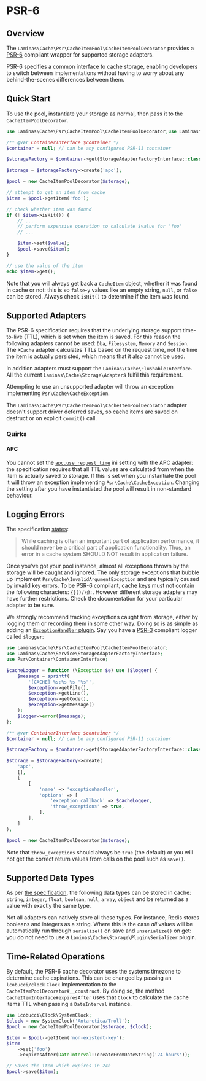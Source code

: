 # PSR-6

## Overview

The `Laminas\Cache\Psr\CacheItemPool\CacheItemPoolDecorator` provides a [PSR-6](https://www.php-fig.org/psr/psr-6/)
compliant wrapper for supported storage adapters.

PSR-6 specifies a common interface to cache storage, enabling developers to switch between implementations without
having to worry about any behind-the-scenes differences between them.

## Quick Start

To use the pool, instantiate your storage as normal, then pass it to the
`CacheItemPoolDecorator`.

```php
use Laminas\Cache\Psr\CacheItemPool\CacheItemPoolDecorator;use Laminas\Cache\Service\StorageAdapterFactoryInterface;use Psr\Container\ContainerInterface;

/** @var ContainerInterface $container */
$container = null; // can be any configured PSR-11 container

$storageFactory = $container->get(StorageAdapterFactoryInterface::class);

$storage = $storageFactory->create('apc');

$pool = new CacheItemPoolDecorator($storage);

// attempt to get an item from cache
$item = $pool->getItem('foo');

// check whether item was found
if (! $item->isHit()) {
    // ...
    // perform expensive operation to calculate $value for 'foo'
    // ...

    $item->set($value);
    $pool->save($item);
}

// use the value of the item
echo $item->get();
```

Note that you will always get back a `CacheItem` object, whether it was found in cache or not: this is so `false`-y
values like an empty string, `null`, or `false` can be stored. Always check `isHit()` to determine if the item was
found.

## Supported Adapters

The PSR-6 specification requires that the underlying storage support time-to-live (TTL), which is set when the
item is saved. For this reason the following adapters cannot be used: `Dba`, `Filesystem`, `Memory` and `Session`. The
`XCache` adapter calculates TTLs based on the request time, not the time the item is actually persisted, which means
that it also cannot be used.

In addition adapters must support the `Laminas\Cache\FlushableInterface`. All the current `Laminas\Cache\Storage\Adapter`s
fulfil this requirement.

Attempting to use an unsupported adapter will throw an exception implementing `Psr\Cache\CacheException`.

The `Laminas\Cache\Psr\CacheItemPool\CacheItemPoolDecorator` adapter doesn't support driver deferred saves, so cache items are saved
on destruct or on explicit `commit()` call.

### Quirks

#### APC

You cannot set the [`apc.use_request_time`](http://php.net/manual/en/apc.configuration.php#ini.apc.use-request-time)
ini setting with the APC adapter: the specification requires that all TTL values are calculated from when the item is
actually saved to storage. If this is set when you instantiate the pool it will throw an exception implementing
`Psr\Cache\CacheException`. Changing the setting after you have instantiated the pool will result in non-standard
behaviour.

## Logging Errors

The specification [states](https://github.com/php-fig/fig-standards/blob/master/accepted/PSR-6-cache.md#error-handling):

> While caching is often an important part of application performance, it should never be a critical part of application
> functionality. Thus, an error in a cache system SHOULD NOT result in application failure.

Once you've got your pool instance, almost all exceptions thrown by the storage will be caught and ignored. The only
storage exceptions that bubble up implement `Psr\Cache\InvalidArgumentException` and are typically caused by invalid
key errors. To be PSR-6 compliant, cache keys must not contain the following characters: `{}()/\@:`. However different
storage adapters may have further restrictions. Check the documentation for your particular adapter to be sure.

We strongly recommend tracking exceptions caught from storage, either by logging them or recording them in some other
way. Doing so is as simple as adding an [`ExceptionHandler` plugin](storage/plugin.md#the-exceptionhandler-plugin). Say you have a
[PSR-3](https://github.com/php-fig/fig-standards/blob/master/accepted/PSR-3-logger-interface.md) compliant logger
called `$logger`:

```php
use Laminas\Cache\Psr\CacheItemPool\CacheItemPoolDecorator;
use Laminas\Cache\Service\StorageAdapterFactoryInterface;
use Psr\Container\ContainerInterface;

$cacheLogger = function (\Exception $e) use ($logger) {
    $message = sprintf(
        '[CACHE] %s:%s %s "%s"',
        $exception->getFile(),
        $exception->getLine(),
        $exception->getCode(),
        $exception->getMessage()
    );
    $logger->error($message);
};

/** @var ContainerInterface $container */
$container = null; // can be any configured PSR-11 container

$storageFactory = $container->get(StorageAdapterFactoryInterface::class);              

$storage = $storageFactory->create(
    'apc', 
    [], 
    [
        [
            'name' => 'exceptionhandler',
            'options' => [
                'exception_callback' => $cacheLogger,
                'throw_exceptions' => true,
            ],
        ],
    ]
);

$pool = new CacheItemPoolDecorator($storage);
```

Note that `throw_exceptions` should always be `true` (the default) or you will not get the correct return values from
calls on the pool such as `save()`.

## Supported Data Types

As per [the specification](https://github.com/php-fig/fig-standards/blob/master/accepted/PSR-6-cache.md#data), the
following data types can be stored in cache: `string`, `integer`, `float`, `boolean`, `null`, `array`, `object` and be
returned as a value with exactly the same type.

Not all adapters can natively store all these types. For instance, Redis stores booleans and integers as a string. Where
this is the case *all* values will be automatically run through `serialize()` on save and `unserialize()` on get: you
do not need to use a `Laminas\Cache\Storage\Plugin\Serializer` plugin.

## Time-Related Operations

By default, the PSR-6 cache decorator uses the systems timezone to determine cache expirations. This can be changed by
passing an `lcobucci/clock` `Clock` implementation to the `CacheItemPoolDecorator#__construct`.
By doing so, the method `CacheItemInterface#expiresAfter` uses that `Clock` to calculate the cache items TTL when passing
a `DateInterval` instance.

```php
use Lcobucci\Clock\SystemClock;
$clock = new SystemClock('Antarctica/Troll');
$pool = new CacheItemPoolDecorator($storage, $clock);

$item = $pool->getItem('non-existent-key');
$item
    ->set('foo')
    ->expiresAfter(DateInterval::createFromDateString('24 hours'));

// Saves the item which expires in 24h
$pool->save($item);
```
